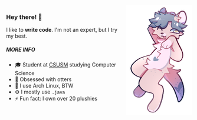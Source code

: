 <img src="assets/flan.png" alt="My otter fursona, Flan" height="300" align="right">

### Hey there! 👋

I like to **write code**. I'm not an expert, but I try my best.

##### MORE INFO

- 🎓 Student at [CSUSM](https://www.csusm.edu) studying Computer Science
- 🦦 Obsessed with otters
- 🐧 I use Arch Linux, BTW
- ⚙️ I mostly use `.java` 
- ⚡ Fun fact: I own over 20 plushies

